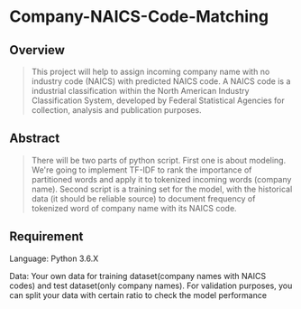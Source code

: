 # Company-NAICS-Code-Matching

## Overview
> This project will help to assign incoming company name with no industry code (NAICS) with predicted NAICS code. A NAICS code is a industrial classification within the North American Industry Classification System, developed by Federal Statistical Agencies for collection, analysis and publication purposes.

## Abstract
> There will be two parts of python script. First one is about modeling. We're going to implement TF-IDF to rank the importance of partitioned words and apply it to tokenized incoming words (company name). Second script is a training set for the model, with the historical data (it should be reliable source) to document frequency of tokenized word of company name with its NAICS code. 

## Requirement
Language: Python 3.6.X

Data: Your own data for training dataset(company names with NAICS codes) and test dataset(only company names). For validation purposes, you can split your data with certain ratio to check the model performance
